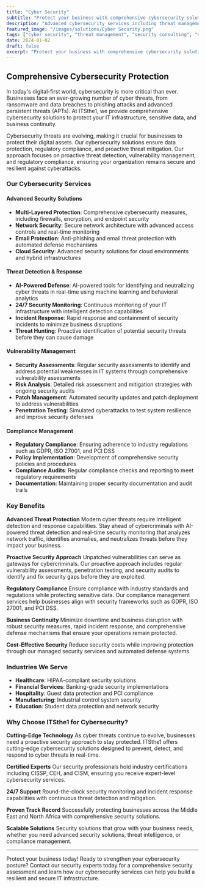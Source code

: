 ```yaml
---
title: "Cyber Security"
subtitle: "Protect your business with comprehensive cybersecurity solutions"
description: "Advanced cybersecurity services including threat management, vulnerability assessments, and security consulting to protect your business from evolving cyber threats."
featured_image: "/images/solutions/Cyber Security.png"
tags: ["cyber security", "threat management", "security consulting", "vulnerability assessment"]
date: 2024-01-02
draft: false
excerpt: "Protect your business with comprehensive cybersecurity solutions and threat management services designed for modern enterprises."
---
```


## Comprehensive Cybersecurity Protection

In today's digital-first world, cybersecurity is more critical than ever. Businesses face an ever-growing number of cyber threats, from ransomware and data breaches to phishing attacks and advanced persistent threats (APTs). At ITSthe1, we provide comprehensive cybersecurity solutions to protect your IT infrastructure, sensitive data, and business continuity.

Cybersecurity threats are evolving, making it crucial for businesses to protect their digital assets. Our cybersecurity solutions ensure data protection, regulatory compliance, and proactive threat mitigation. Our approach focuses on proactive threat detection, vulnerability management, and regulatory compliance, ensuring your organization remains secure and resilient against cyberattacks.

### Our Cybersecurity Services

#### Advanced Security Solutions
- **Multi-Layered Protection**: Comprehensive cybersecurity measures, including firewalls, encryption, and endpoint security
- **Network Security**: Secure network architecture with advanced access controls and real-time monitoring
- **Email Protection**: Anti-phishing and email threat protection with automated defense mechanisms
- **Cloud Security**: Advanced security solutions for cloud environments and hybrid infrastructures

#### Threat Detection & Response
- **AI-Powered Defense**: AI-powered tools for identifying and neutralizing cyber threats in real-time using machine learning and behavioral analytics
- **24/7 Security Monitoring**: Continuous monitoring of your IT infrastructure with intelligent detection capabilities
- **Incident Response**: Rapid response and containment of security incidents to minimize business disruptions
- **Threat Hunting**: Proactive identification of potential security threats before they can cause damage

#### Vulnerability Management
- **Security Assessments**: Regular security assessments to identify and address potential weaknesses in IT systems through comprehensive vulnerability assessments
- **Risk Analysis**: Detailed risk assessment and mitigation strategies with ongoing security audits
- **Patch Management**: Automated security updates and patch deployment to address vulnerabilities
- **Penetration Testing**: Simulated cyberattacks to test system resilience and improve security defenses

#### Compliance Management
- **Regulatory Compliance**: Ensuring adherence to industry regulations such as GDPR, ISO 27001, and PCI DSS
- **Policy Implementation**: Development of comprehensive security policies and procedures
- **Compliance Audits**: Regular compliance checks and reporting to meet regulatory requirements
- **Documentation**: Maintaining proper security documentation and audit trails

### Key Benefits

**Advanced Threat Protection**
Modern cyber threats require intelligent detection and response capabilities. Stay ahead of cybercriminals with AI-powered threat detection and real-time security monitoring that analyzes network traffic, identifies anomalies, and neutralizes threats before they impact your business.

**Proactive Security Approach**
Unpatched vulnerabilities can serve as gateways for cybercriminals. Our proactive approach includes regular vulnerability assessments, penetration testing, and security audits to identify and fix security gaps before they are exploited.

**Regulatory Compliance**
Ensure compliance with industry standards and regulations while protecting sensitive data. Our compliance management services help businesses align with security frameworks such as GDPR, ISO 27001, and PCI DSS.

**Business Continuity**
Minimize downtime and business disruption with robust security measures, rapid incident response, and comprehensive defense mechanisms that ensure your operations remain protected.

**Cost-Effective Security**
Reduce security costs while improving protection through our managed security services and automated defense systems.

### Industries We Serve

- **Healthcare**: HIPAA-compliant security solutions
- **Financial Services**: Banking-grade security implementations
- **Hospitality**: Guest data protection and PCI compliance
- **Manufacturing**: Industrial control system security
- **Education**: Student data protection and network security

### Why Choose ITSthe1 for Cybersecurity?

**Cutting-Edge Technology**
As cyber threats continue to evolve, businesses need a proactive security approach to stay protected. ITSthe1 offers cutting-edge cybersecurity solutions designed to prevent, detect, and respond to cyber threats in real-time.

**Certified Experts**
Our security professionals hold industry certifications including CISSP, CEH, and CISM, ensuring you receive expert-level cybersecurity services.

**24/7 Support**
Round-the-clock security monitoring and incident response capabilities with continuous threat detection and mitigation.

**Proven Track Record**
Successfully protecting businesses across the Middle East and North Africa with comprehensive security solutions.

**Scalable Solutions**
Security solutions that grow with your business needs, whether you need advanced security solutions, threat intelligence, or compliance management.

---

Protect your business today! Ready to strengthen your cybersecurity posture? Contact our security experts today for a comprehensive security assessment and learn how our cybersecurity services can help you build a resilient and secure IT infrastructure.
